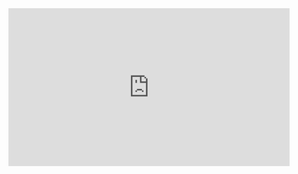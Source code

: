 <iframe width="560" height="315" src="https://www.youtube.com/embed/3rSAtD2gKQE" frameborder="0" allowfullscreen></iframe>

